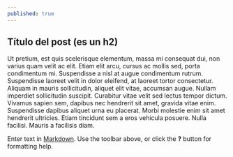 ```yaml
---
published: true
---
```

## Título del post (es un h2)

Ut pretium, est quis scelerisque elementum, massa mi consequat dui, non varius quam velit ac elit. Etiam elit arcu, cursus ac mollis sed, porta condimentum mi. Suspendisse a nisl at augue condimentum rutrum. Suspendisse laoreet velit in dolor eleifend, at laoreet tortor consectetur. Aliquam in mauris sollicitudin, aliquet elit vitae, accumsan augue. Nullam imperdiet sollicitudin suscipit. Curabitur vitae velit sed lectus tempor dictum. Vivamus sapien sem, dapibus nec hendrerit sit amet, gravida vitae enim. Suspendisse dapibus aliquet urna eu placerat. Morbi molestie enim sit amet hendrerit ultricies. Etiam tincidunt sem a eros vehicula posuere. Nulla facilisi. Mauris a facilisis diam.

Enter text in [Markdown](http://daringfireball.net/projects/markdown/). Use the toolbar above, or click the **?** button for formatting help.
